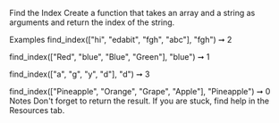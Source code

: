 Find the Index
Create a function that takes an array and a string as arguments and return the index of the string.

Examples
find_index(["hi", "edabit", "fgh", "abc"], "fgh") ➞ 2

find_index(["Red", "blue", "Blue", "Green"], "blue") ➞ 1

find_index(["a", "g", "y", "d"], "d") ➞ 3

find_index(["Pineapple", "Orange", "Grape", "Apple"], "Pineapple") ➞ 0
Notes
Don't forget to return the result.
If you are stuck, find help in the Resources tab.
